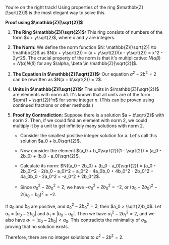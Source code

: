 You're on the right track! Using properties of the ring $\mathbb{Z}[\sqrt{2}]$ is the most elegant way to solve this.

**Proof using $\mathbb{Z}[\sqrt{2}]$**

1. **The Ring $\mathbb{Z}[\sqrt{2}]$:** This ring consists of numbers of the form $x + y\sqrt{2}$, where $x$ and $y$ are integers.
    
2. **The Norm:** We define the norm function $N: \mathbb{Z}[\sqrt{2}] \to \mathbb{Z}$ as $N(x + y\sqrt{2}) = (x + y\sqrt{2})(x - y\sqrt{2}) = x^2 - 2y^2$. The crucial property of the norm is that it's multiplicative: $N(\alpha \beta) = N(\alpha)N(\beta)$ for any $\alpha, \beta \in \mathbb{Z}[\sqrt{2}]$.
    
3. **The Equation in $\mathbb{Z}[\sqrt{2}]$:** Our equation $a^2 - 2b^2 = 2$ can be rewritten as $N(a + b\sqrt{2}) = 2$.
    
4. **Units in $\mathbb{Z}[\sqrt{2}]$:** The units in $\mathbb{Z}[\sqrt{2}]$ are elements with norm $\pm 1$. It's known that all units are of the form $\pm(1 + \sqrt{2})^n$ for some integer $n$. (This can be proven using continued fractions or other methods.)
    
5. **Proof by Contradiction:** Suppose there is a solution $a + b\sqrt{2}$ with norm 2. Then, if we could find an element with norm 2, we could multiply it by a unit to get infinitely many solutions with norm 2.
    
    - Consider the smallest positive integer solution for a. Let's call this solution $a_0 + b_0\sqrt{2}$.
        
    - Now consider the element $(a_0 + b_0\sqrt{2})(1 - \sqrt{2}) = (a_0 - 2b_0) + (b_0 - a_0)\sqrt{2}$.
        
    - Calculate its norm: $N((a_0 - 2b_0) + (b_0 - a_0)\sqrt{2}) = (a_0 - 2b_0)^2 - 2(b_0 - a_0)^2 = a_0^2 - 4a_0b_0 + 4b_0^2 - 2b_0^2 + 4a_0b_0 - 2a_0^2 = -a_0^2 + 2b_0^2$.
        
    - Since $a_0^2 - 2b_0^2 = 2$, we have $-a_0^2 + 2b_0^2 = -2$, or $(a_0 - 2b_0)^2 - 2(a_0-b_0)^2 = -2$.
        

If $a_0$ and $b_0$ are positive, and $a_0^2 - 2b_0^2 = 2$, then $a_0 > \sqrt{2}b_0$. Let $a_1 = |a_0 - 2b_0|$ and $b_1 = |b_0-a_0|$. Then we have $a_1^2 - 2b_1^2 = 2$, and we also have $a_1 = |a_0 - 2b_0| < a_0$. This contradicts the minimality of $a_0$, proving that no solution exists.

Therefore, there are no integer solutions to $a^2 - 2b^2 = 2$.